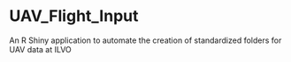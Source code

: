 # UAV_Flight_Input
An R Shiny application to automate the creation of standardized folders for UAV data at ILVO

